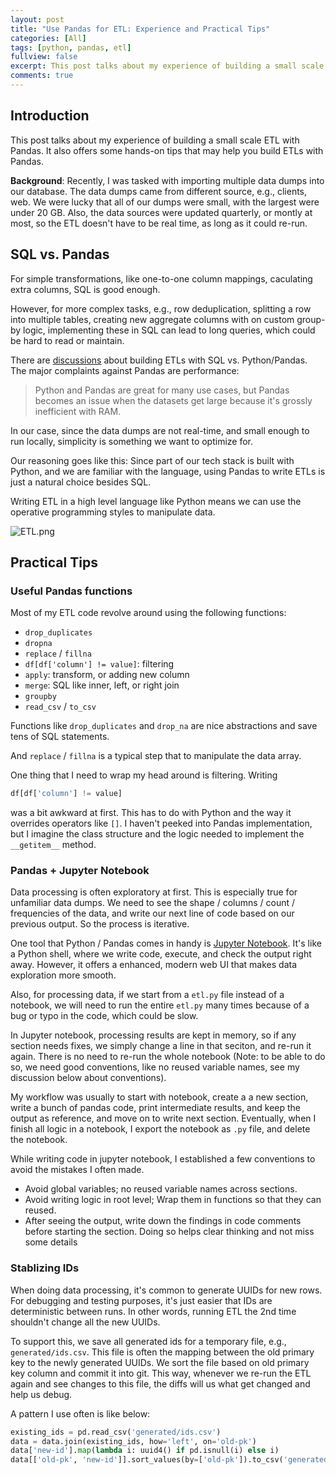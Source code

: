 ```yaml
---
layout: post
title: "Use Pandas for ETL: Experience and Practical Tips"
categories: [All]
tags: [python, pandas, etl]
fullview: false
excerpt: This post talks about my experience of building a small scale ETL with Pandas. It also offers some hands-on tips that may help you build ETLs with Pandas.
comments: true
---
```


## Introduction
This post talks about my experience of building a small scale ETL with Pandas. It also offers some hands-on tips that may help you build ETLs with Pandas.

**Background**: Recently, I was tasked with importing multiple data dumps into our database. The data dumps came from different source, e.g., clients, web. We were lucky that all of our dumps were small, with the largest were under 20 GB. Also, the data sources were updated quarterly, or montly at most, so the ETL doesn't have to be real time, as long as it could re-run. 

## SQL vs. Pandas
For simple transformations, like one-to-one column mappings, caculating extra columns, SQL is good enough.

However, for more complex tasks, e.g., row deduplication, splitting a row into multiple tables, creating new aggregate columns with on custom group-by logic, implementing these in SQL can lead to long queries, which could be hard to read or maintain.

There are [discussions](https://www.reddit.com/r/ETL/comments/cnbl1w/using_python_for_etlelt_transformations/) about building ETLs with SQL vs. Python/Pandas. The major complaints against Pandas are performance:

> Python and Pandas are great for many use cases, but Pandas becomes an issue when the datasets get large because it's grossly inefficient with RAM.

In our case, since the data dumps are not real-time, and small enough to run locally, simplicity is something we want to optimize for. 

Our reasoning goes like this: Since part of our tech stack is built with Python, and we are familiar with the language, using Pandas to write ETLs is just a natural choice besides SQL.

Writing ETL in a high level language like Python means we can use the operative programming styles to manipulate data.

![ETL.png](https://user-images.githubusercontent.com/2715151/71391743-7e914c00-25d3-11ea-9460-309df99edf54.png)

## Practical Tips
### Useful Pandas functions
Most of my ETL code revolve around using the following functions:

- `drop_duplicates`
- `dropna`
- `replace` / `fillna`
-  `df[df['column'] != value]`: filtering
- `apply`: transform, or adding new column
- `merge`: SQL like inner, left, or right join
- `groupby`
- `read_csv` / `to_csv`

Functions like `drop_duplicates` and `drop_na` are nice abstractions and save tens of SQL statements.

And `replace` / `fillna` is a typical step that to manipulate the data array.

One thing that I need to wrap my head around is filtering. Writing

```python
df[df['column'] != value]
```
was a bit awkward at first. This has to do with Python and  the way it overrides operators like `[]`. I haven't peeked into Pandas implementation, but I imagine the class structure and the logic needed to implement the `__getitem__` method.

### Pandas + Jupyter Notebook
Data processing is often exploratory at first. This is especially true for unfamiliar data dumps. We need to see the shape / columns / count / frequencies of the data, and write our next line of code based on our previous output. So the process is iterative.

One tool that Python / Pandas comes in handy is [Jupyter Notebook](https://jupyter.org/). It's like a Python shell, where we write code, execute, and check the output right away. However, it offers a enhanced, modern web UI that makes data exploration more smooth.

Also, for processing data, if we start from a `etl.py` file instead of a notebook, we will need to run the entire `etl.py` many times because of a bug or typo in the code, which could be slow. 

In Jupyter notebook, processing results are kept in memory, so if any section needs fixes, we simply change a line in that seciton, and re-run it again. There is no need to re-run the whole notebook (Note: to be able to do so, we need good conventions, like no reused variable names, see my discussion below about conventions).

My workflow was usually to start with notebook, create a a new section, write a bunch of pandas code, print intermediate results, and keep the output as reference, and move on to write next section. Eventually, when I finish all logic in a notebook, I export the notebook as `.py` file, and delete the notebook.

While writing code in jupyter notebook, I established a few conventions to avoid the mistakes I often made.

- Avoid global variables; no reused variable names across sections.
- Avoid writing logic in root level; Wrap them in functions so that they can reused.
- After seeing the output, write down the findings in code comments before starting the section. Doing so helps clear thinking and not miss some details

### Stablizing IDs
When doing data processing, it's common to generate UUIDs for new rows. For debugging and testing purposes, it's just easier that IDs are deterministic between runs. In other words, running ETL the 2nd time shouldn't change all the new UUIDs.

To support this, we save all generated ids for a temporary file, e.g., `generated/ids.csv`. This file is often the mapping between the old primary key to the newly generated UUIDs. We sort the file based on old primary key column and commit it into git. This way, whenever we re-run the ETL again and see changes to this file, the diffs will us what get changed and help us debug.

A pattern I use often is like below:

```python
existing_ids = pd.read_csv('generated/ids.csv')
data = data.join(existing_ids, how='left', on='old-pk')
data['new-id'].map(lambda i: uuid4() if pd.isnull(i) else i)
data[['old-pk', 'new-id']].sort_values(by=['old-pk']).to_csv('generated/ids.csv')
```

